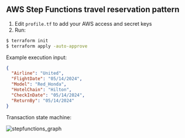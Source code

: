 ## AWS Step Functions travel reservation pattern

1. Edit ```profile.tf``` to add your AWS access and secret keys
2. Run:
```bash
$ terraform init
$ terraform apply -auto-approve
```

Example execution input:
```json
{
  "Airline": "United",
  "FlightDate": "05/14/2024",
  "Model": "Red_Honda",
  "HotelChain": "Hilton",
  "CheckInDate": "05/14/2024",
  "ReturnBy": "05/14/2024"
}
```

Transaction state machine:

![stepfunctions_graph](https://github.com/Alan-S-Andrade/travelReservation/assets/46075052/7d7a8fb8-9b0e-45a1-9da2-fa5172faec32)
